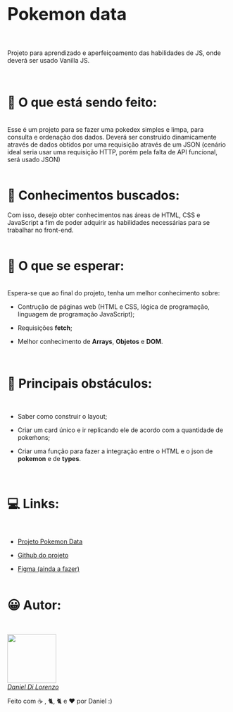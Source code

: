 <h1 style="font-size:39px"> Pokemon data</h1>

<br>
<p>
Projeto para aprendizado e aperfeiçoamento das habilidades de JS, onde deverá ser usado Vanilla JS.</p>
<br>

<h1>&#128295 O que está sendo feito:</h1>

<br>Esse é um projeto para se fazer uma pokedex simples e limpa, para consulta e ordenação dos dados. Deverá ser construido dinamicamente através de dados obtidos por uma requisição através de um JSON (cenário ideal seria usar uma requisição HTTP, porém pela falta de API funcional, será usado JSON)<br><br>

<h1>&#128214 Conhecimentos buscados:</h1>

Com isso, desejo obter conhecimentos nas áreas de HTML, CSS e JavaScript a fim de poder adquirir as habilidades necessárias para se trabalhar no front-end.<br><br>

<h1>&#129300 O que se esperar: </h1>

<br> Espera-se que ao final do projeto, tenha um melhor conhecimento sobre:

- Contrução de páginas web (HTML e CSS, lógica de programação, linguagem de programação JavaScript);

- Requisições **fetch**;

- Melhor conhecimento de **Arrays**, **Objetos** e **DOM**.

<br>

<h1>&#128679 Principais obstáculos:</h1>

<br>

- Saber como construir o layout;

- Criar um card único e ir replicando ele de acordo com a quantidade de pokeḿons;

- Criar uma função para fazer a integração entre o HTML e o json de **pokemon** e de **types**.
  <br>
  <br>
  <br>

<h1>&#128187 Links:</h1>
<br>

- [Projeto Pokemon Data](https://tangy-newsboy-925.notion.site/Pok-mon-Data-a9632a2789644723b3c1bf1cdefb6e1e "Pokemon Data")

- [Github do projeto](https://github.com/danieldilorenzo/pokedex "Projeto")

- [Figma (ainda a fazer)]('')
  <br><br>

<h1>&#128512 Autor:</h1>

<br>
<a href="https://github.com/danieldilorenzo">
<p >
<img src="https://avatars.githubusercontent.com/u/70811733?v=4" width="111px"><br>
<i href="https://github.com/danieldilorenzo">Daniel Di Lorenzo</i></a>

<p>Feito com  &#9749; , &#128008;, &#128008; e <g-emoji class="g-emoji" alias="heart" fallback-src="https://github.githubassets.com/images/icons/emoji/unicode/2764.png">❤️</g-emoji>  por Daniel :)</p>
